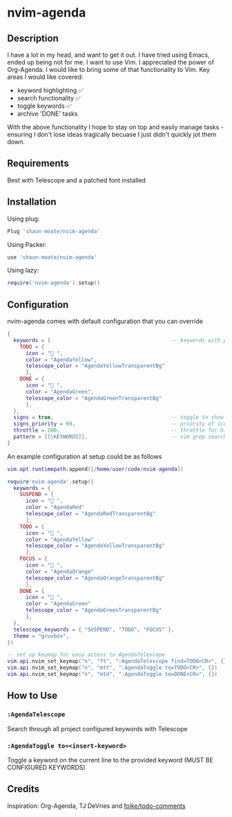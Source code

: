 # nvim-agenda

## Description
I have a lot in my head, and want to get it out.  I have tried using Emacs, ended up being not for me.  I want to use Vim.  I appreciated the power of Org-Agenda.  I would like to bring some of that functionality to Vim.  Key areas I would like covered:
 - keyword highlighting :white_check_mark:
 - search functionality :white_check_mark: 
 - toggle keywords :white_check_mark: 
 - archive 'DONE' tasks

With the above functionality I hope to stay on top and easily manage tasks - ensuring I don't lose ideas tragically becuase I just didn't quickly jot them down.


## Requirements
Best with Telescope and a patched font installed


## Installation

Using plug:
```lua
Plug 'shaun-moate/nvim-agenda'
```

Using Packer:
```lua
use 'shaun-moate/nvim-agenda'
```

Using lazy:
```lua
require('nvim-agenda').setup()
```

## Configuration
nvim-agenda comes with default configuration that you can override
```lua
{
  keywords = {                                       -- keywords with patch font icon and colorscheme
    TODO = { 
      icon = " ", 
      color = "AgendaYellow",                        
      telescope_color = "AgendaYellowTransparentBg"
      },  
    DONE = { 
      icon = " ", 
      color = "AgendaGreen",
      telescope_color = "AgendaGreenTransparentBg"
      },
  },
  signs = true,                                      -- toggle to show icons  
  signs_priority = 99,                               -- priority of icons
  throttle = 200,                                    -- throttle for highlight loop
  pattern = [[\KEYWORDS]],                           -- vim grep search pattern
}
```

An example configuration at setup could be as follows
```lua
vim.opt.runtimepath:append([/home/user/code/nvim-agenda])

require'nvim-agenda'.setup({
  keywords = {
    SUSPEND = { 
      icon = "󱍥 ", 
      color = "AgendaRed" 
      telescope_color = "AgendaRedTransparentBg"
      },
    TODO = { 
      icon = " ", 
      color = "AgendaYellow" 
      telescope_color = "AgendaYellowTransparentBg"
      },
    FOCUS = { 
      icon = "󰈸 ", 
      color = "AgendaOrange" 
      telescope_color = "AgendaOrangeTransparentBg"
      },
    DONE = { 
      icon = " ", 
      color = "AgendaGreen" 
      telescope_color = "AgendaGreenTransparentBg"
      },
  },
  telescope_keywords = { "SUSPEND", "TODO", "FOCUS" },
  theme = "gruvbox",
})

-- set up keymap for easy access to AgendaTelescope
vim.api.nvim_set_keymap("n", "ft", ":AgendaTelescope find=TODO<CR>", {})
vim.api.nvim_set_keymap("n", "mtt", ":AgendaToggle to=TODO<CR>", {})
vim.api.nvim_set_keymap("n", "mtd", ":AgendaToggle to=DONE<CR>", {})
```


## How to Use
### `:AgendaTelescope`
Search through all project configured keywords with Telescope


### `:AgendaToggle to=<insert-keyword>`
Toggle a keyword on the current line to the provided keyword (MUST BE CONFIGURED KEYWORDS)


## Credits
Inspiration: Org-Agenda, TJ DeVries and [folke/todo-comments](https://github.com/folke/todo-comments.nvim/tree/main)
